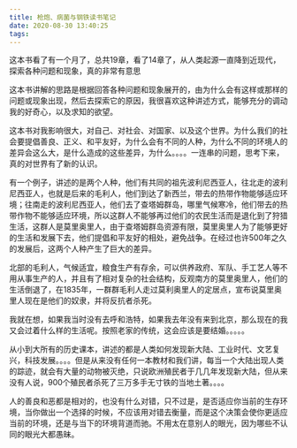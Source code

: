 ```yaml
---
title: 枪炮、病菌与钢铁读书笔记
date: 2020-08-30 13:40:25
tags:
---
```


  这本书看了有一个月了，总共19章，看了14章了，从人类起源一直降到近现代，探索各种问题和现象，真的非常有意思   

  这本书讲解的思路是根据回答各种问题和现象展开的，由为什么会有这样或那样的问题或现象出现，然后去探索它的原因，我很喜欢这种讲述方式，能够充分的调动我的好奇心，以及求知的欲望。  

  这本书对我影响很大，对自己、对社会、对国家、以及这个世界。为什么我们的社会要提倡善良、正义、和平友好，为什么会有不同的人种，为什么不同的环境人的差异会这么大，是什么造成的这些差异，为什么。。。。一连串的问题，思考下来，真的对世界有了新的认识。  

  有一个例子，讲述的是两个人种，他们有共同的祖先波利尼西亚人，往北走的波利尼西亚人，也就是后来的毛利人，他们到达了新西兰，带去的热带作物能够适应环境；往南走的波利尼西亚人，他们去了查塔姆群岛，哪里气候寒冷，他们带去的热带作物不能够适应环境，所以这群人不能够再过他们的农民生活而是退化到了狩猎生活，这群人是莫里奥里人，由于查塔姆群岛资源有限，莫里奥里人为了能够更好的生活和发展下去，他们提倡和平友好的相处，避免战争。在经过也许500年之久的发展后，这两个人种产生了巨大的差异。  

  北部的毛利人，气候适宜，粮食生产有存余，可以供养政府、军队、手工艺人等不用从事生产的人，并且有了相对复杂的社会结构，反观南方的莫里奥里人，他们的生活倒退了，在1835年，一群群毛利人走过莫利奥里人的定居点，宣布说莫里奥里人现在是他们的奴隶，并将反抗者杀死。  

  我就在想，如果我当时没有去呼和浩特，如果我去年没有来到北京，那么现在的我又会过着什么样的生活呢。按照老家的传统，这会应该是要结婚。。。。。

  从小到大所有的历史课本，讲述的都是人类如何发现新大陆、工业时代、文艺复兴，科技发展。。。。但是从来没有任何一本教材和我们讲，每当一个大陆出现人类的踪迹，就会有大量的动物被灭绝，只说欧洲殖民者于几几年发现新大陆，但从来没有人说，900个殖民者杀死了三万多手无寸铁的当地土著。。。。  

  人的善良和恶都是相对的，也没有什么对错，只不过是，是否适应你当前的生存环境，当你做出一个选择的时候，不应该用对错去衡量，而是这个决策会使你更适应当前的环境，还是与当下的环境背道而驰。不用太在意别人的眼光，因为哪些不认同的眼光大都愚昧。


